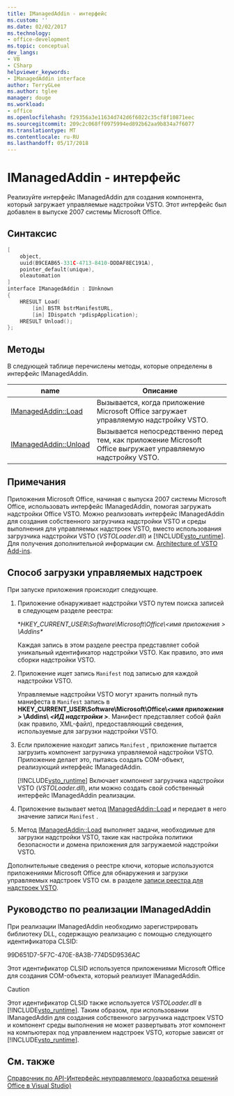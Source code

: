 ```yaml
---
title: IManagedAddin - интерфейс
ms.custom: ''
ms.date: 02/02/2017
ms.technology:
- office-development
ms.topic: conceptual
dev_langs:
- VB
- CSharp
helpviewer_keywords:
- IManagedAddin interface
author: TerryGLee
ms.author: tglee
manager: douge
ms.workload:
- office
ms.openlocfilehash: f29356a3e11634d742d6f6022c35cf8f10871eec
ms.sourcegitcommit: 209c2c068ff0975994ed892b62aa9b834a7f6077
ms.translationtype: MT
ms.contentlocale: ru-RU
ms.lasthandoff: 05/17/2018
---
```

# <a name="imanagedaddin-interface"></a>IManagedAddin - интерфейс
  Реализуйте интерфейс IManagedAddin для создания компонента, который загружает управляемые надстройки VSTO. Этот интерфейс был добавлен в выпуске 2007 системы Microsoft Office.  
  
## <a name="syntax"></a>Синтаксис  
  
```c++
[  
    object,  
    uuid(B9CEAB65-331C-4713-8410-DDDAF8EC191A),  
    pointer_default(unique),  
    oleautomation  
]  
interface IManagedAddin : IUnknown  
{  
    HRESULT Load(  
        [in] BSTR bstrManifestURL,   
        [in] IDispatch *pdispApplication);  
    HRESULT Unload();  
};  
```  
  
## <a name="methods"></a>Методы  
 В следующей таблице перечислены методы, которые определены в интерфейс IManagedAddin.  
  
|name|Описание|  
|----------|-----------------|  
|[IManagedAddin::Load](../vsto/imanagedaddin-load.md)|Вызывается, когда приложение Microsoft Office загружает управляемую надстройку VSTO.|  
|[IManagedAddin::Unload](../vsto/imanagedaddin-unload.md)|Вызывается непосредственно перед тем, как приложение Microsoft Office выгружает управляемую надстройку VSTO.|  
  
## <a name="remarks"></a>Примечания  
 Приложения Microsoft Office, начиная с выпуска 2007 системы Microsoft Office, использовать интерфейс IManagedAddin, помогая загружать надстройки Office VSTO. Можно реализовать интерфейс IManagedAddin для создания собственного загрузчика надстройки VSTO и среды выполнения для управляемых надстроек VSTO, вместо использования загрузчика надстройки VSTO (*VSTOLoader.dll*) и [!INCLUDE[vsto_runtime](../vsto/includes/vsto-runtime-md.md)]. Для получения дополнительной информации см. [Architecture of VSTO Add-ins](../vsto/architecture-of-vsto-add-ins.md).  
  
## <a name="how-managed-add-ins-are-loaded"></a>Способ загрузки управляемых надстроек  
 При запуске приложения происходит следующее.  
  
1.  Приложение обнаруживает надстройки VSTO путем поиска записей в следующем разделе реестра:  
  
     **HKEY_CURRENT_USER\Software\Microsoft\Office\\_\<имя приложения >_ \Addins\**  
  
     Каждая запись в этом разделе реестра представляет собой уникальный идентификатор надстройки VSTO. Как правило, это имя сборки надстройки VSTO.  
  
2.  Приложение ищет запись `Manifest` под записью для каждой надстройки VSTO.  
  
     Управляемые надстройки VSTO могут хранить полный путь манифеста в `Manifest` запись в **HKEY_CURRENT_USER\Software\Microsoft\Office\\_\<имя приложения >_ \Addins\\  _\<ИД надстройки >_**. Манифест представляет собой файл (как правило, XML-файл), предоставляющий сведения, используемые для загрузки надстройки VSTO.  
  
3.  Если приложение находит запись `Manifest` , приложение пытается загрузить компонент загрузчика управляемой надстройки VSTO. Приложение делает это, пытаясь создать COM-объект, реализующий интерфейс IManagedAddin.  
  
     [!INCLUDE[vsto_runtime](../vsto/includes/vsto-runtime-md.md)] Включает компонент загрузчика надстройки VSTO (*VSTOLoader.dll*), или можно создать свой собственный интерфейс IManagedAddin реализации.  
  
4.  Приложение вызывает метод [IManagedAddin::Load](../vsto/imanagedaddin-load.md) и передает в него значение записи `Manifest` .  
  
5.  Метод [IManagedAddin::Load](../vsto/imanagedaddin-load.md) выполняет задачи, необходимые для загрузки надстройки VSTO, такие как настройка политики безопасности и домена приложения для загружаемой надстройки VSTO.  
  
 Дополнительные сведения о реестре ключи, которые используются приложениями Microsoft Office для обнаружения и загрузки управляемых надстроек VSTO см. в разделе [записи реестра для надстроек VSTO](../vsto/registry-entries-for-vsto-add-ins.md).  
  
## <a name="guidance-to-implement-imanagedaddin"></a>Руководство по реализации IManagedAddin  
 При реализации IManagedAddin необходимо зарегистрировать библиотеку DLL, содержащую реализацию с помощью следующего идентификатора CLSID:  
  
 99D651D7-5F7C-470E-8A3B-774D5D9536AC  
  
 Этот идентификатор CLSID используется приложениями Microsoft Office для создания COM-объекта, который реализует IManagedAddin.  
  
> [!CAUTION]  
>  Этот идентификатор CLSID также используется *VSTOLoader.dll* в [!INCLUDE[vsto_runtime](../vsto/includes/vsto-runtime-md.md)]. Таким образом, при использовании IManagedAddin для создания собственного загрузчика надстроек VSTO и компонент среды выполнения не может развертывать этот компонент на компьютерах под управлением надстроек VSTO, которые зависят от [!INCLUDE[vsto_runtime](../vsto/includes/vsto-runtime-md.md)].  
  
## <a name="see-also"></a>См. также  
 [Справочник по API-Интерфейс неуправляемого &#40;разработка решений Office в Visual Studio&#41;](../vsto/unmanaged-api-reference-office-development-in-visual-studio.md)  
  
  